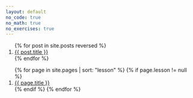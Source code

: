 ```yaml
---
layout: default
no_code: true
no_math: true
no_exercises: true
---
```


<ol>
{% for post in site.posts reversed %}
<li value="{{ post.lesson }}">
  <a href="{{ site.baseurl }}{{ post.url }}">
    {{ post.title }}
  </a>
</li>
{% endfor %}
</ol>

<ol>
{% for page in site.pages | sort: "lesson" %}
{% if page.lesson != null %}
<li value="{{ page.lesson }}">
  <a href="{{ site.baseurl }}{{ page.url }}">
    {{ page.title }}
  </a>
</li>
{% endif %}
{% endfor %}
</ol>
